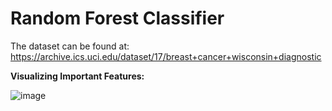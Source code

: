 # Random Forest Classifier

The dataset can be found at: https://archive.ics.uci.edu/dataset/17/breast+cancer+wisconsin+diagnostic

**Visualizing Important Features:**


![image](https://github.com/frandjk/RF-Classifier_Breast-Cancer/assets/122131183/1a42491e-accb-4934-8011-cf2b23b72f09)

